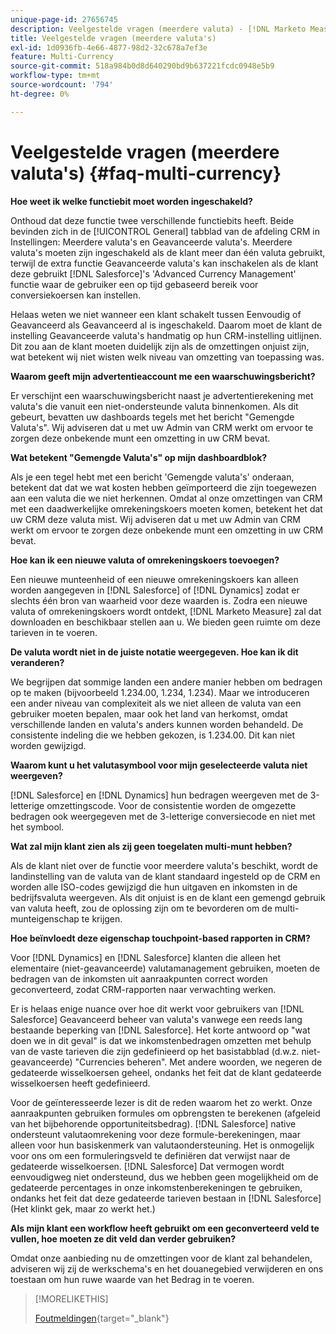 ```yaml
---
unique-page-id: 27656745
description: Veelgestelde vragen (meerdere valuta) - [!DNL Marketo Measure]
title: Veelgestelde vragen (meerdere valuta's)
exl-id: 1d0936fb-4e66-4877-98d2-32c678a7ef3e
feature: Multi-Currency
source-git-commit: 518a984b0d8d640290bd9b637221fcdc0948e5b9
workflow-type: tm+mt
source-wordcount: '794'
ht-degree: 0%

---
```


# Veelgestelde vragen (meerdere valuta&#39;s) {#faq-multi-currency}

**Hoe weet ik welke functiebit moet worden ingeschakeld?**

Onthoud dat deze functie twee verschillende functiebits heeft. Beide bevinden zich in de [!UICONTROL General] tabblad van de afdeling CRM in Instellingen: Meerdere valuta&#39;s en Geavanceerde valuta&#39;s. Meerdere valuta&#39;s moeten zijn ingeschakeld als de klant meer dan één valuta gebruikt, terwijl de extra functie Geavanceerde valuta&#39;s kan inschakelen als de klant deze gebruikt [!DNL Salesforce]&#39;s &#39;Advanced Currency Management&#39; functie waar de gebruiker een op tijd gebaseerd bereik voor conversiekoersen kan instellen.

Helaas weten we niet wanneer een klant schakelt tussen Eenvoudig of Geavanceerd als Geavanceerd al is ingeschakeld. Daarom moet de klant de instelling Geavanceerde valuta&#39;s handmatig op hun CRM-instelling uitlijnen. Dit zou aan de klant moeten duidelijk zijn als de omzettingen onjuist zijn, wat betekent wij niet wisten welk niveau van omzetting van toepassing was.

**Waarom geeft mijn advertentieaccount me een waarschuwingsbericht?**

Er verschijnt een waarschuwingsbericht naast je advertentierekening met valuta&#39;s die vanuit een niet-ondersteunde valuta binnenkomen. Als dit gebeurt, bevatten uw dashboards tegels met het bericht &quot;Gemengde Valuta&#39;s&quot;. Wij adviseren dat u met uw Admin van CRM werkt om ervoor te zorgen deze onbekende munt een omzetting in uw CRM bevat.

**Wat betekent &quot;Gemengde Valuta&#39;s&quot; op mijn dashboardblok?**

Als je een tegel hebt met een bericht &#39;Gemengde valuta&#39;s&#39; onderaan, betekent dat dat we wat kosten hebben geïmporteerd die zijn toegewezen aan een valuta die we niet herkennen. Omdat al onze omzettingen van CRM met een daadwerkelijke omrekeningskoers moeten komen, betekent het dat uw CRM deze valuta mist. Wij adviseren dat u met uw Admin van CRM werkt om ervoor te zorgen deze onbekende munt een omzetting in uw CRM bevat.

**Hoe kan ik een nieuwe valuta of omrekeningskoers toevoegen?**

Een nieuwe munteenheid of een nieuwe omrekeningskoers kan alleen worden aangegeven in [!DNL Salesforce] of [!DNL Dynamics] zodat er slechts één bron van waarheid voor deze waarden is. Zodra een nieuwe valuta of omrekeningskoers wordt ontdekt, [!DNL Marketo Measure] zal dat downloaden en beschikbaar stellen aan u. We bieden geen ruimte om deze tarieven in te voeren.

**De valuta wordt niet in de juiste notatie weergegeven. Hoe kan ik dit veranderen?**

We begrijpen dat sommige landen een andere manier hebben om bedragen op te maken (bijvoorbeeld 1.234.00, 1.234, 1.234). Maar we introduceren een ander niveau van complexiteit als we niet alleen de valuta van een gebruiker moeten bepalen, maar ook het land van herkomst, omdat verschillende landen en valuta&#39;s anders kunnen worden behandeld. De consistente indeling die we hebben gekozen, is 1.234.00. Dit kan niet worden gewijzigd.

**Waarom kunt u het valutasymbool voor mijn geselecteerde valuta niet weergeven?**

[!DNL Salesforce] en [!DNL Dynamics] hun bedragen weergeven met de 3-letterige omzettingscode. Voor de consistentie worden de omgezette bedragen ook weergegeven met de 3-letterige conversiecode en niet met het symbool.

**Wat zal mijn klant zien als zij geen toegelaten multi-munt hebben?**

Als de klant niet over de functie voor meerdere valuta&#39;s beschikt, wordt de landinstelling van de valuta van de klant standaard ingesteld op de CRM en worden alle ISO-codes gewijzigd die hun uitgaven en inkomsten in de bedrijfsvaluta weergeven. Als dit onjuist is en de klant een gemengd gebruik van valuta heeft, zou de oplossing zijn om te bevorderen om de multi-munteigenschap te krijgen.

**Hoe beïnvloedt deze eigenschap touchpoint-based rapporten in CRM?**

Voor [!DNL Dynamics] en [!DNL Salesforce] klanten die alleen het elementaire (niet-geavanceerde) valutamanagement gebruiken, moeten de bedragen van de inkomsten uit aanraakpunten correct worden geconverteerd, zodat CRM-rapporten naar verwachting werken.

Er is helaas enige nuance over hoe dit werkt voor gebruikers van [!DNL Salesforce] Geavanceerd beheer van valuta&#39;s vanwege een reeds lang bestaande beperking van [!DNL Salesforce]. Het korte antwoord op &quot;wat doen we in dit geval&quot; is dat we inkomstenbedragen omzetten met behulp van de vaste tarieven die zijn gedefinieerd op het basistabblad (d.w.z. niet-geavanceerde) &quot;Currencies beheren&quot;. Met andere woorden, we negeren de gedateerde wisselkoersen geheel, ondanks het feit dat de klant gedateerde wisselkoersen heeft gedefinieerd.

Voor de geïnteresseerde lezer is dit de reden waarom het zo werkt. Onze aanraakpunten gebruiken formules om opbrengsten te berekenen (afgeleid van het bijbehorende opportuniteitsbedrag). [!DNL Salesforce] native ondersteunt valutaomrekening voor deze formule-berekeningen, maar alleen voor hun basiskenmerk van valutaondersteuning. Het is onmogelijk voor ons om een formuleringsveld te definiëren dat verwijst naar de gedateerde wisselkoersen. [!DNL Salesforce] Dat vermogen wordt eenvoudigweg niet ondersteund, dus we hebben geen mogelijkheid om de gedateerde percentages in onze inkomstenberekeningen te gebruiken, ondanks het feit dat deze gedateerde tarieven bestaan in [!DNL Salesforce] (Het klinkt gek, maar zo werkt het.)

**Als mijn klant een workflow heeft gebruikt om een geconverteerd veld te vullen, hoe moeten ze dit veld dan verder gebruiken?**

Omdat onze aanbieding nu de omzettingen voor de klant zal behandelen, adviseren wij zij de werkschema&#39;s en het douanegebied verwijderen en ons toestaan om hun ruwe waarde van het Bedrag in te voeren.

>[!MORELIKETHIS]
>
>[Foutmeldingen](/help/configuration-and-setup/getting-started-with-marketo-measure/error-notifications.md){target="_blank"}
